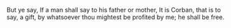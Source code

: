 But ye say, If a man shall say to his father or mother, It is Corban, that is to say, a gift, by whatsoever thou mightest be profited by me; he shall be free.
